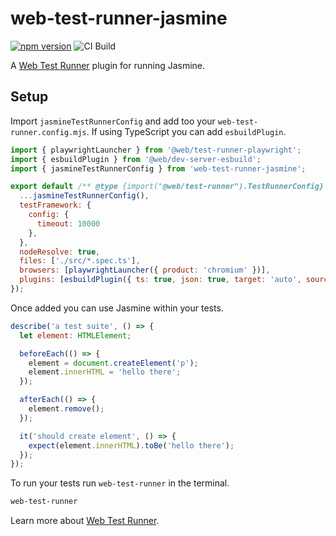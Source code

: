 # web-test-runner-jasmine

[![npm version](https://badge.fury.io/js/web-test-runner-jasmine.svg)](https://badge.fury.io/js/web-test-runner-jasmine) ![CI Build](https://github.com/coryrylan/web-test-runner-jasmine/actions/workflows/build.yml/badge.svg)

A [Web Test Runner](https://modern-web.dev/docs/test-runner/overview/) plugin for running Jasmine.

## Setup

Import `jasmineTestRunnerConfig` and add too your `web-test-runner.config.mjs`.
If using TypeScript you can add `esbuildPlugin`.

```javascript
import { playwrightLauncher } from '@web/test-runner-playwright';
import { esbuildPlugin } from '@web/dev-server-esbuild';
import { jasmineTestRunnerConfig } from 'web-test-runner-jasmine';

export default /** @type {import("@web/test-runner").TestRunnerConfig} */ ({
  ...jasmineTestRunnerConfig(),
  testFramework: {
    config: {
      timeout: 10000
    },
  },
  nodeResolve: true,
  files: ['./src/*.spec.ts'],
  browsers: [playwrightLauncher({ product: 'chromium' })],
  plugins: [esbuildPlugin({ ts: true, json: true, target: 'auto', sourceMap: true })]
});
```

Once added you can use Jasmine within your tests.

```javascript
describe('a test suite', () => {
  let element: HTMLElement;

  beforeEach(() => {
    element = document.createElement('p');
    element.innerHTML = 'hello there';
  });

  afterEach(() => {
    element.remove();
  });

  it('should create element', () => {
    expect(element.innerHTML).toBe('hello there');
  });
});
```

To run your tests run `web-test-runner` in the terminal.

```bash
web-test-runner
```

Learn more about [Web Test Runner](https://modern-web.dev/docs/test-runner/overview/).